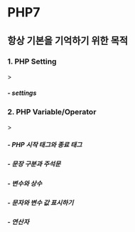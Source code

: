 # PHP7
## 항상 기본을 기억하기 위한 목적 
<h3>1. PHP Setting</h3>
>    <h5>- settings</h5>

<h3>2. PHP Variable/Operator</h3>
>    <h5>- PHP 시작 태그와 종료 태그</h5>
    <h5>- 문장 구분과 주석문</h5>
    <h5>- 변수와 상수</h5>
    <h5>- 문자와 변수 값 표시하기</h5>
    <h5>- 연산자</h5>


